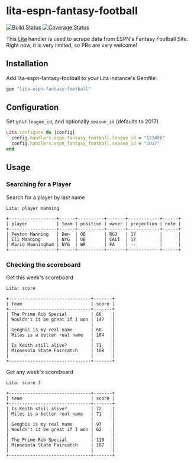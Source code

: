 # lita-espn-fantasy-football

[![Build Status](https://travis-ci.org/kevinreedy/lita-espn-fantasy-football.png?branch=master)](https://travis-ci.org/kevinreedy/lita-espn-fantasy-football)
[![Coverage Status](https://coveralls.io/repos/kevinreedy/lita-espn-fantasy-football/badge.png)](https://coveralls.io/r/kevinreedy/lita-espn-fantasy-football)

This [Lita](https://www.lita.io/) handler is used to scrape data from ESPN's Fantasy Football Site. Right now, it is very limited, so PRs are very welcome!

## Installation

Add lita-espn-fantasy-football to your Lita instance's Gemfile:

``` ruby
gem "lita-espn-fantasy-football"
```

## Configuration

Set your `league_id`, and optionally `season_id` (defaults to 2017)

```ruby
Lita.configure do |config|
  config.handlers.espn_fantasy_football.league_id = "123456"
  config.handlers.espn_fantasy_football.season_id = "2017"
end
```

## Usage

### Searching for a Player

Search for a player by last name

```
Lita: player manning

+------------------+------+----------+-------+------------+------+
| player           | team | position | owner | projection | note |
+------------------+------+----------+-------+------------+------+
| Peyton Manning   | Den  | QB       | RG3   | 17         |      |
| Eli Manning      | NYG  | QB       | CALI  | 17         |      |
| Mario Manningham | NYG  | WR       | FA    | --         |      |
+------------------+------+----------+-------+------------+------+
```

### Checking the scoreboard

Get this week's scoreboard

```
Lita: score

+-------------------------------+-------+
| team                          | score |
+-------------------------------+-------+
| The Prime Rib Special         | 66    |
| Wouldn't it be great if I won | 147   |
|                               |       |
| Genghis is my real name       | 60    |
| Miles is a better real name   | 104   |
|                               |       |
| Is Keith still alive?         | 71    |
| Minnesota State Faircatch     | 108   |
|                               |       |
+-------------------------------+-------+
```

Get any week's scoreboard

```
Lita: score 3

+-------------------------------+-------+
| team                          | score |
+-------------------------------+-------+
| Is Keith still alive?         | 72    |
| Miles is a better real name   | 71    |
|                               |       |
| Genghis is my real name       | 97    |
| Wouldn't it be great if I won | 62    |
|                               |       |
| The Prime Rib Special         | 119   |
| Minnesota State Faircatch     | 107   |
|                               |       |
+-------------------------------+-------+
```
